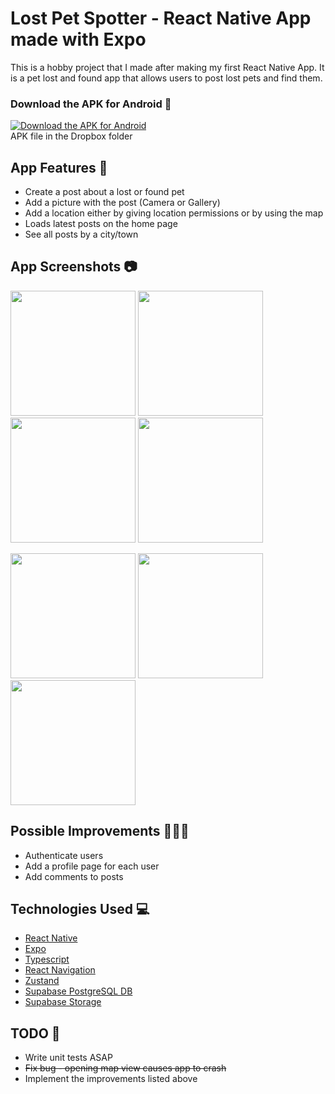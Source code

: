 # Lost Pet Spotter - React Native App made with Expo 

This is a hobby project that I made after making my first React Native App. It is a pet lost and found app that allows users to post lost pets and find them. 

### Download the APK for Android 📱
[![Download the APK for Android](https://img.shields.io/badge/Download-Android-blue.svg?style=flat-square)](https://www.dropbox.com/s/zbj5i2yiw0jj1fa/0bb03699-cd16-41a7-88a7-72b86ae58ec7-98694c683cda41e08439b875945b3dc4.apk?dl=0)
<br/>
APK file in the Dropbox folder

## App Features 💙

* Create a post about a lost or found pet
* Add a picture with the post (Camera or Gallery)
* Add a location either by giving location permissions or by using the map
* Loads latest posts on the home page
* See all posts by a city/town

## App Screenshots 📷

<p float="left">
<img src="https://i.imgur.com/1PdaBd6.jpg" width="200">
<img src="https://i.imgur.com/jY7erhV.jpg" width="200">
<img src="https://i.imgur.com/ONV5BXT.jpg" width="200">
<img src="https://i.imgur.com/3KEpsXy.jpg" width="200">
<p/>

<p float="left">
<img src="https://i.imgur.com/XULPQw5.jpg" width="200">
<img src="https://i.imgur.com/bDqcbPT.jpg" width="200">
<img src="https://i.imgur.com/2pgAD2N.jpg" width="200">
<p/>

## Possible Improvements 🏄🏻‍♂️
* Authenticate users 
* Add a profile page for each user
* Add comments to posts

## Technologies Used 💻
* [React Native](https://facebook.github.io/react-native/)
* [Expo](https://expo.io/)
* [Typescript](https://www.typescriptlang.org/)
* [React Navigation](https://reactnavigation.org/)
* [Zustand](https://zustand.js.org/)
* [Supabase PostgreSQL DB](https://www.supabase.com/products/postgres)
* [Supabase Storage](https://www.supabase.com/products/storage)

## TODO 🔧
* Write unit tests ASAP 
* ~~Fix bug - opening map view causes app to crash~~
* Implement the improvements listed above

